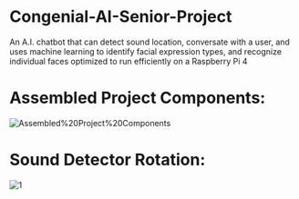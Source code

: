 # Congenial-AI-Senior-Project
An A.I. chatbot that can detect sound location, conversate with a user, and uses machine learning to identify facial expression types, and recognize individual faces optimized to run efficiently on a Raspberry Pi 4

# Assembled Project Components:
![Assembled%20Project%20Components](https://github.com/jwrhone/Congenial-AI-Senior-Project/blob/main/media/Assembled%20Project%20Components.jpg)

# Sound Detector Rotation:
![1](https://github.com/jwrhone/Congenial-AI-Senior-Project/blob/main/media/1.gif)

